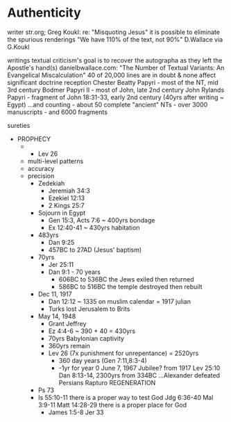 # Authenticity


writer
	str.org; Greg Koukl: re: "Misquoting Jesus"
	it is possible to eliminate the spurious renderings
	"We have 110% of the text, not 90%" D.Wallace via G.Koukl
	
writings
	textual criticism's goal is to recover the autographa as they left the Apostle's hand(s)
	danielbwallace.com: "The Number of Textual Variants: An Evangelical Miscalculation"
	40 of 20,000 lines are in doubt & none affect significant doctrine
reception
	Chester Beatty Papyri - most of the NT, mid 3rd century
	Bodmer Papyri II - most of John, late 2nd century
	John Rylands Papyri - fragment of John 18:31-33, early 2nd century (40yrs after writing ~ Egypt)
	...and counting
	- about 50 complete "ancient" NTs
	- over 3000 manuscripts
	- and 6000 fragments

sureties
-	PROPHECY
	-	+ Lev 26
	-	multi-level patterns
	-	accuracy
	-	precision
		-	Zedekiah
			-	Jeremiah 34:3
			-	Ezekiel 12:13
			-	2 Kings 25:7
		-	Sojourn in Egypt
			-	Gen 15:3, Acts 7:6 ~ 400yrs bondage
			-	Ex 12:40-41 ~ 430yrs habitation
		-	483yrs
			-	Dan 9:25
			-	457BC to 27AD (Jesus' baptism)
		-	70yrs
			-	Jer 25:11
			-	Dan 9:1 - 70 years
				-	606BC to 536BC the Jews exiled then returned
				-	586BC to 516BC the temple destroyed then rebuilt
		-	Dec 11, 1917
			-	Dan 12:12 ~ 1335 on muslim calendar = 1917 julian
			-	Turks lost Jerusalem to Brits
		-	May 14, 1948
			-	Grant Jeffrey
			-	Ez 4:4-6 ~ 390 + 40 = 430yrs
			-	70yrs Babylonian captivity
			-	360yrs remain
			-	Lev 26 (7x punishment for unrepentance)
				= 2520yrs
				-	360 day years (Gen 7:11,8:3-4)
				-	-1yr for year 0
			June 7, 1967
				Jubilee? from 1917 Lev 25:10
				Dan 8:13-14, 2300yrs from 334BC
				...Alexander defeated Persians
			Rapturo
	REGENERATION
		+ Ps 73
		- Is 55:10-11
		there is a proper way to test God
			Jdg 6:36-40
			Mal 3:9-11
			Matt 14:28-29
		there is a proper place for God
			- James 1:5-8
			Jer 33
